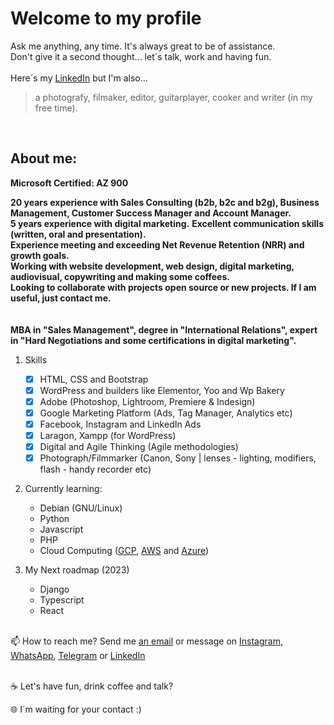 
 <h1> Welcome to my profile</h1>
 
Ask me anything, any time. It's always great to be of assistance.<br>
Don't give it a second thought... let´s talk, work and having fun. 
<br> 
<br> 
Here´s my <a href="https://www.linkedin.com/in/fernandodoc/" target="_blank">LinkedIn</a> but I'm also...
> a photografy, filmaker, editor, guitarplayer, cooker and writer (in my free time). 
<br> 
 
<h2>About me:</h2>

__Microsoft Certified: AZ 900__<br>

__20 years experience with Sales Consulting (b2b, b2c and b2g), Business Management, Customer Success Manager and Account Manager.__<br>
__5 years experience with digital marketing.__
__Excellent communication skills (written, oral and presentation).__<br> 
__Experience meeting and exceeding Net Revenue Retention (NRR) and growth goals.__<br>
__Working with website development, web design, digital marketing, audiovisual, copywriting and making some coffees.__<br>
__Looking to collaborate with projects open source or new projects. If I am useful, just contact me.__<br>
 <br><br>
 __MBA in "Sales Management", degree in "International Relations", expert in "Hard Negotiations and some certifications in digital marketing".__

 
 1. Skills
     - [x] HTML, CSS and Bootstrap
     - [x] WordPress and builders like Elementor, Yoo and Wp Bakery
     - [x] Adobe (Photoshop, Lightroom, Premiere & Indesign)
     - [x] Google Marketing Platform (Ads, Tag Manager, Analytics etc)
     - [x] Facebook, Instagram and LinkedIn Ads
     - [X] Laragon, Xampp (for WordPress)
     - [x] Digital and Agile Thinking (Agile methodologies)
     - [x] Photograph/Filmmarker (Canon, Sony | lenses - lighting, modifiers, flash - handy recorder etc)
 
 2. Currently learning:
     - Debian (GNU/Linux)
     - Python
     - Javascript 
     - PHP 
     - Cloud Computing (<a href="https://cloud.google.com">GCP</a>, <a href="https://aws.amazon.com/pt/">AWS</a> and <a href="https://azure.microsoft.com/pt-br/">Azure</a>)
     
 3. My Next roadmap (2023)
     - Django
     - Typescript
     - React
       
 <br>  
 📫 How to reach me? Send me <a href="mailto:ofernandodoc@gmail.com">an email</a> or message on <a href="https://www.instagram.com/fernandodoc7/" target="_blank">Instagram</a>, <a href="https://wa.me/5516981180180" target="_blank">WhatsApp</a>, <a href="https://t.me/FernandoConsultorProfessor" target="_blank">Telegram</a> or <a href="https://www.linkedin.com/in/fernandodoc/" target="_blank">LinkedIn</a><br> 
 <br>
 
 ☕ Let's have fun, drink coffee and talk?
 
 🌐 I´m waiting for your contact :)

<!---
fernandodoc/fernandodoc is a ✨ special ✨ repository because its `README.md` (this file) appears on your GitHub profile.
You can click the Preview link to take a look at your changes.


--->


